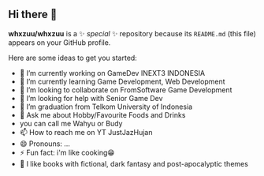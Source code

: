 ## Hi there 👋

**whxzuu/whxzuu** is a ✨ _special_ ✨ repository because its `README.md` (this file) appears on your GitHub profile.

Here are some ideas to get you started:

- 🔭 I’m currently working on GameDev INEXT3 INDONESIA
- 🌱 I’m currently learning Game Development, Web Development
- 👯 I’m looking to collaborate on FromSoftware Game Development
- 🤔 I’m looking for help with Senior Game Dev
- 🏫 I’m graduation from Telkom University of Indonesia
- 💬 Ask me about Hobby/Favourite Foods and Drinks
- you can call me Wahyu or Budy
- 📫 How to reach me on YT JustJazHujan
- 😄 Pronouns: ...
- ⚡ Fun fact: i'm like cooking😁
- 📔 I like books with fictional, dark fantasy and post-apocalyptic themes

